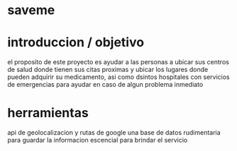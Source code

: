 # saveme

# introduccion / objetivo
el proposito de este proyecto es ayudar a las personas a ubicar sus centros de salud donde tienen sus citas proximas y ubicar los lugares donde pueden adquirir su medicamento, asi como dsintos hospitales con servicios de emergencias para ayudar en caso de algun problema inmediato

# herramientas

api de geolocalizacion y rutas de google
una base de datos rudimentaria para guardar la informacion escencial para brindar el servicio
